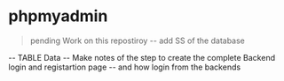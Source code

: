 # phpmyadmin

> pending Work on this repostiroy
-- add SS of the database 

-- TABLE Data
--  Make notes of the step to create the complete Backend login and registartion page
-- and how login from the backends
